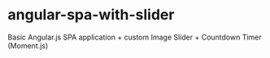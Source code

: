# angular-spa-with-slider
Basic Angular.js SPA application + custom Image Slider + Countdown Timer (Moment.js)
